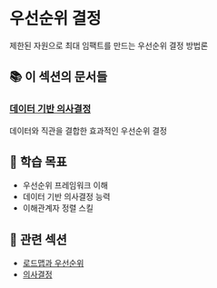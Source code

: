 # 우선순위 결정

제한된 자원으로 최대 임팩트를 만드는 우선순위 결정 방법론

## 📚 이 섹션의 문서들

### [데이터 기반 의사결정](data-driven-decisions.md)
데이터와 직관을 결합한 효과적인 우선순위 결정

## 🎯 학습 목표

- 우선순위 프레임워크 이해
- 데이터 기반 의사결정 능력
- 이해관계자 정렬 스킬

## 🔗 관련 섹션

- [로드맵과 우선순위](../roadmap-prioritization/README.md)
- [의사결정](../../4-leadership/decision-making/README.md)